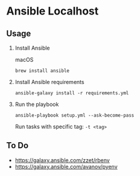 # Ansible Localhost

## Usage
1. Install Ansible

   macOS
   ```
   brew install ansible
   ```

2. Install Ansible requirements

   ```
   ansible-galaxy install -r requirements.yml
   ```

3. Run the playbook
   ```
   ansible-playbook setup.yml --ask-become-pass
   ```
   Run tasks with specific tag: `-t <tag>`

## To Do
- https://galaxy.ansible.com/zzet/rbenv
- https://galaxy.ansible.com/avanov/pyenv
